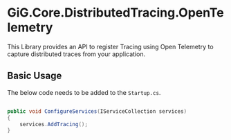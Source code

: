 # GiG.Core.DistributedTracing.OpenTelemetry

This Library provides an API to register Tracing using Open Telemetry to capture distributed traces from your application.

## Basic Usage

The below code needs to be added to the `Startup.cs`.

```csharp

public void ConfigureServices(IServiceCollection services)
{
    services.AddTracing();
}

```